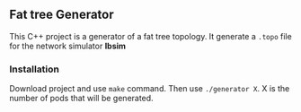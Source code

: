 ## Fat tree Generator
This C++ project is a generator of a fat tree topology. It generate a `.topo` file for the network simulator **Ibsim**

### Installation 
Download project and use `make` command. Then use `./generator X`. X is the number of pods that will be generated.
